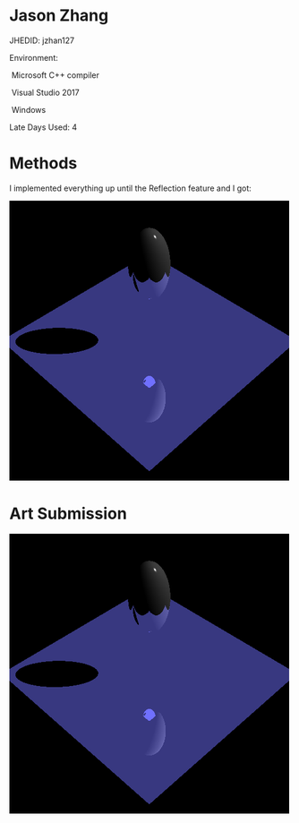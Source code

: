 

# Jason Zhang

JHEDID: jzhan127

Environment:

​	Microsoft C++ compiler

​	Visual Studio 2017

​	Windows

Late Days Used: 4

# Methods

I implemented everything up until the Reflection feature and I got:

![](out.bmp)



# Art Submission

![](jzhan127.art.2.bmp)